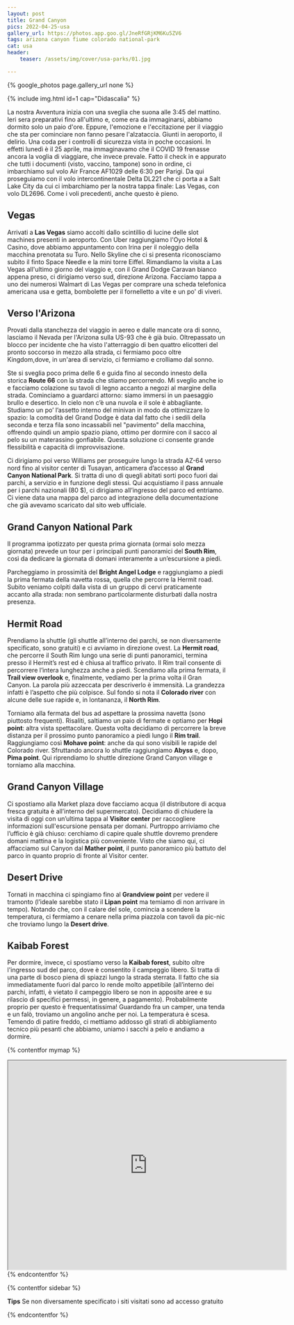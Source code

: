```yaml
---
layout: post
title: Grand Canyon
pics: 2022-04-25-usa
gallery_url: https://photos.app.goo.gl/JneRfGRjKM6Ku5ZV6
tags: arizona canyon fiume colorado national-park
cat: usa
header:
    teaser: /assets/img/cover/usa-parks/01.jpg

---
```


{% google_photos page.gallery_url none %}

{% include img.html id=1 cap="Didascalia" %}

La nostra Avventura inizia con una sveglia che suona alle 3:45 del mattino. Ieri sera preparativi fino all'ultimo e, come era da immaginarsi, abbiamo dormito solo un paio d'ore. Eppure, l'emozione e l'eccitazione per il viaggio che sta per cominciare non fanno pesare l'alzataccia. Giunti in aeroporto, il delirio. Una coda per i controlli di sicurezza vista in poche occasioni. In effetti lunedì è il 25 aprile, ma immaginavamo che il COVID 19 frenasse ancora la voglia di viaggiare, che invece prevale. Fatto il check in e appurato che tutti i documenti (visto, vaccino, tampone) sono in ordine, ci imbarchiamo sul volo Air France AF1029 delle 6:30 per Parigi. Da qui proseguiamo con il volo intercontinentale Delta DL221 che ci porta a a Salt Lake City da cui ci imbarchiamo per la nostra tappa finale: Las Vegas, con volo DL2696. Come i voli precedenti, anche questo è pieno.

## Vegas

Arrivati a **Las Vegas** siamo accolti dallo scintillio di lucine delle slot machines presenti in aeroporto. Con Uber raggiungiamo l'Oyo Hotel & Casino, dove abbiamo appuntamento con Irina per il noleggio della macchina prenotata su Turo. Nello Skyline che ci si presenta riconosciamo subito il finto Space Needle e la mini torre Eiffel. Rimandiamo la visita a Las Vegas all'ultimo giorno del viaggio e, con il Grand Dodge Caravan bianco appena preso, ci dirigiamo verso sud, direzione Arizona. Facciamo tappa a uno dei numerosi Walmart di Las Vegas per comprare una scheda telefonica americana usa e getta, bombolette per il fornelletto a vite e un po' di viveri.

## Verso l'Arizona

Provati dalla stanchezza del viaggio in aereo e dalle mancate ora di sonno, lasciamo il Nevada per l'Arizona sulla US-93 che è già buio. Oltrepassato un blocco per incidente che ha visto l'atterraggio di ben quattro elicotteri del pronto soccorso in mezzo alla strada, ci fermiamo poco oltre Kingdom,dove, in un'area di servizio, ci fermiamo e crolliamo dal sonno.

Ste si sveglia poco prima delle 6 e guida fino al secondo innesto della storica **Route 66** con la strada che stiamo percorrendo. Mi sveglio anche io e facciamo colazione su tavoli di legno accanto a negozi al margine della strada. Cominciamo a guardarci attorno: siamo immersi in un paesaggio brullo e desertico. In cielo non c’è una nuvola e il sole è abbagliante.
Studiamo un po’ l’assetto interno del minivan in modo da ottimizzare lo spazio: la comodità del Grand Dodge è data dal fatto che i sedili della seconda e terza fila sono incassabili nel "pavimento" della macchina, offrendo quindi un ampio spazio piano, ottimo per dormire con il sacco al pelo su un materassino gonfiabile. Questa soluzione ci consente grande flessibilità e capacità di improvvisazione.

Ci dirigiamo poi verso Williams per proseguire lungo la strada AZ-64 verso nord fino al visitor center di Tusayan, anticamera d’accesso al **Grand Canyon National Park**. Si tratta di uno di quegli abitati sorti poco fuori dai parchi, a servizio e in funzione degli stessi. Qui acquistiamo il pass annuale per i parchi nazionali (80 $), ci dirigiamo all’ingresso del parco ed entriamo. Ci viene data una mappa del parco ad integrazione della documentazione che già avevamo scaricato dal sito web ufficiale.

## Grand Canyon National Park

Il programma ipotizzato per questa prima giornata (ormai solo mezza giornata) prevede un tour per i principali punti panoramici del **South Rim**, così da dedicare la giornata di domani interamente a un’escursione a piedi.

Parcheggiamo in prossimità del **Bright Angel Lodge** e raggiungiamo a piedi la prima fermata della navetta rossa, quella che percorre la Hermit road. Subito veniamo colpiti dalla vista di un gruppo di cervi praticamente accanto alla strada: non sembrano particolarmente disturbati dalla nostra presenza.

## Hermit Road

Prendiamo la shuttle (gli shuttle all’interno dei parchi, se non diversamente specificato, sono gratuiti) e ci avviamo in direzione ovest. La **Hermit road**, che percorre il South Rim lungo una serie di punti panoramici, termina presso il Hermit’s rest ed è chiusa al traffico privato. Il Rim trail consente di percorrere l’intera lunghezza anche a piedi. Scendiamo alla prima fermata, il **Trail view overlook** e, finalmente, vediamo per la prima volta il Gran Canyon. La parola più azzeccata per descriverlo è immensità. La grandezza infatti è l’aspetto che più colpisce. Sul fondo si nota il **Colorado river** con alcune delle sue rapide e, in lontananza, il **North Rim**.

Torniamo alla fermata del bus ad aspettare la prossima navetta (sono piuttosto frequenti). Risaliti, saltiamo un paio di fermate e optiamo per **Hopi point**: altra vista spettacolare. Questa volta decidiamo di percorrere la breve distanza per il prossimo punto panoramico a piedi lungo il **Rim trail**. Raggiungiamo così **Mohave point**: anche da qui sono visibili le rapide del Colorado river. Sfruttando ancora lo shuttle raggiungiamo **Abyss** e, dopo, **Pima point**. Qui riprendiamo lo shuttle direzione Grand Canyon village e torniamo alla macchina.

## Grand Canyon Village

Ci spostiamo alla Market plaza dove facciamo acqua (il distributore di acqua fresca gratuita è all’interno del supermercato). Decidiamo di chiudere la visita di oggi con un’ultima tappa al **Visitor center** per raccogliere informazioni sull'escursione pensata per domani. Purtroppo arriviamo che l’ufficio è già chiuso: cerchiamo di capire quale shuttle dovremo prendere domani mattina e la logistica più conveniente. Visto che siamo qui, ci affacciamo sul Canyon dal **Mather point**, il punto panoramico più battuto del parco in quanto proprio di fronte al Visitor center.

## Desert Drive

Tornati in macchina ci spingiamo fino al **Grandview point** per vedere il tramonto (l’ideale sarebbe stato il **Lipan point** ma temiamo di non arrivare in tempo). Notando che, con il calare del sole, comincia a scendere la temperatura, ci fermiamo a cenare nella prima piazzola con tavoli da pic-nic che troviamo lungo la **Desert drive**.

## Kaibab Forest

Per dormire, invece, ci spostiamo verso la **Kaibab forest**, subito oltre l'ingresso sud del parco, dove è consentito il campeggio libero. Si tratta di una parte di bosco piena di spiazzi lungo la strada sterrata. Il fatto che sia immediatamente fuori dal parco lo rende molto appetibile (all’interno dei parchi, infatti, è vietato il campeggio libero se non in apposite aree e su rilascio di specifici permessi, in genere, a pagamento). Probabilmente proprio per questo è frequentatissima! Guardando fra un camper, una tenda e un falò, troviamo un angolino anche per noi. La temperatura è scesa. Temendo di patire freddo, ci mettiamo addosso gli strati di abbigliamento tecnico più pesanti che abbiamo, uniamo i sacchi a pelo e andiamo a dormire.

{% contentfor mymap %}
<iframe src="https://www.google.com/maps/d/embed?mid=1aIiDT07QdJorBi44nurelExf7JgPE-DJ&ehbc=2E312F" width="640" height="480"></iframe>
{% endcontentfor %}

{% contentfor sidebar %}

**Tips**
Se non diversamente specificato i siti visitati sono ad accesso gratuito

{% endcontentfor %}